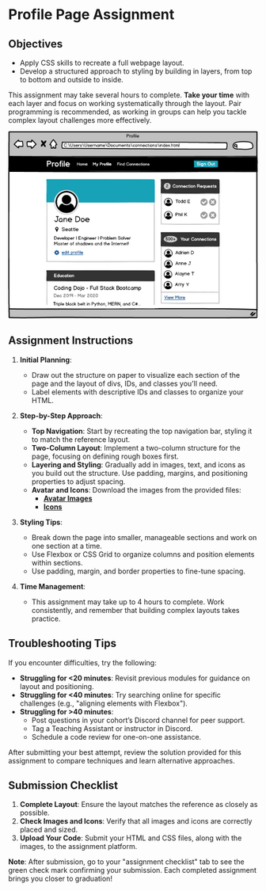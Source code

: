 # Profile Page Assignment

## Objectives
- Apply CSS skills to recreate a full webpage layout.
- Develop a structured approach to styling by building in layers, from top to bottom and outside to inside.

This assignment may take several hours to complete. **Take your time** with each layer and focus on working systematically through the layout. Pair programming is recommended, as working in groups can help you tackle complex layout challenges more effectively.

![Profile Page](profile.png)

## Assignment Instructions

1. **Initial Planning**:
   - Draw out the structure on paper to visualize each section of the page and the layout of divs, IDs, and classes you'll need. 
   - Label elements with descriptive IDs and classes to organize your HTML.

2. **Step-by-Step Approach**:
   - **Top Navigation**: Start by recreating the top navigation bar, styling it to match the reference layout.
   - **Two-Column Layout**: Implement a two-column structure for the page, focusing on defining rough boxes first.
   - **Layering and Styling**: Gradually add in images, text, and icons as you build out the structure. Use padding, margins, and positioning properties to adjust spacing.
   - **Avatar and Icons**: Download the images from the provided files:
     - **[Avatar Images](https://assets.codingdojo.com/boomyeah2015/codingdojo/curriculum/content/chapter/1614265160__images.zip)**
     - **[Icons](https://assets.codingdojo.com/boomyeah2015/codingdojo/curriculum/content/chapter/1614282895__icons.zip)**

3. **Styling Tips**:
   - Break down the page into smaller, manageable sections and work on one section at a time.
   - Use Flexbox or CSS Grid to organize columns and position elements within sections.
   - Use padding, margin, and border properties to fine-tune spacing.

4. **Time Management**:
   - This assignment may take up to 4 hours to complete. Work consistently, and remember that building complex layouts takes practice.

## Troubleshooting Tips

If you encounter difficulties, try the following:

- **Struggling for <20 minutes**: Revisit previous modules for guidance on layout and positioning.
- **Struggling for <40 minutes**: Try searching online for specific challenges (e.g., "aligning elements with Flexbox").
- **Struggling for >40 minutes**:
  - Post questions in your cohort’s Discord channel for peer support.
  - Tag a Teaching Assistant or instructor in Discord.
  - Schedule a code review for one-on-one assistance.

After submitting your best attempt, review the solution provided for this assignment to compare techniques and learn alternative approaches.

## Submission Checklist

1. **Complete Layout**: Ensure the layout matches the reference as closely as possible.
2. **Check Images and Icons**: Verify that all images and icons are correctly placed and sized.
3. **Upload Your Code**: Submit your HTML and CSS files, along with the images, to the assignment platform.

**Note**: After submission, go to your "assignment checklist" tab to see the green check mark confirming your submission. Each completed assignment brings you closer to graduation!
